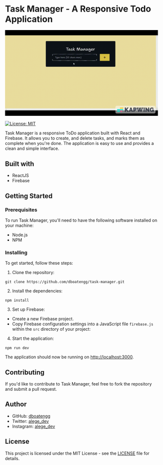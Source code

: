 # Task Manager - A Responsive Todo Application

![](./src/assets/project__preview.gif)

[![License: MIT](https://img.shields.io/badge/License-MIT-yellow.svg)](https://opensource.org/licenses/MIT)

Task Manager is a responsive ToDo application built with React and Firebase. It allows you to create, and delete tasks, and marks them as complete when you're done. The application is easy to use and provides a clean and simple interface.

## Built with

- ReactJS
- Firebase

## Getting Started

### Prerequisites

To run Task Manager, you'll need to have the following software installed on your machine:

- Node.js
- NPM

### Installing

To get started, follow these steps:

1.  Clone the repository:

```node
git clone https://github.com/dboatengg/task-manager.git
```

2.  Install the dependencies:

```node
npm install
```

3.  Set up Firebase:

- Create a new Firebase project.
- Copy Firebase configuration settings into a JavaScript file `firebase.js` within the `src` directory of your project:

4.  Start the application:

```node
npm run dev
```

The application should now be running on [http://localhost:3000](http://localhost:3000/).

## Contributing

If you'd like to contribute to Task Manager, feel free to fork the repository and submit a pull request.

## Author

- GitHub: [dboatengg](https://www.github.com/dboatengg)
- Twitter: [alege_dev](https://www.twitter.com/alege_dev)
- Instagram: [alege_dev](https://www.instagram.com/alege_dev)

## License

This project is licensed under the MIT License - see the [LICENSE](LICENSE.md) file for details.
